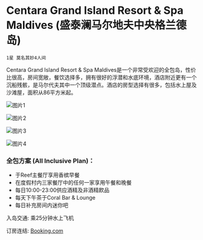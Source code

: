 # Centara Grand Island Resort & Spa Maldives (盛泰澜马尔地夫中央格兰德岛)

```
1星 莫名其妙4人间
```

Centara Grand Island Resort & Spa Maldives是一个非常受欢迎的全包岛，性价比很高，房间宽敞，餐饮选择多，拥有很好的浮潜和水底环境，酒店附近更有一个沉船残骸，是马尔代夫其中一个顶级潜点。酒店的房型选择有很多，包括水上屋及沙滩屋，面积从86平方米起。

![图片1](https://www.daydaytravel.hk/wp-content/uploads/2019/06/Centara-Grand-Island-Resort-Spa-Maldives-2.jpg)

![图片2](https://www.daydaytravel.hk/wp-content/uploads/2019/06/Centara-Grand-Island-Resort-Spa-Maldives-All-Inclusive-Plan.jpg)

![图片3](https://www.daydaytravel.hk/wp-content/uploads/2019/06/Centara-Grand-Island-Resort-Spa-Maldives-Water-Villa-1.jpg)

![图片4](https://www.daydaytravel.hk/wp-content/uploads/2019/06/Centara-Grand-Island-Resort-Spa-Maldives-Villa-Private-Pool.jpg)

### 全包方案 (All Inclusive Plan)：

- 于Reef主餐厅享用香槟早餐
- 在度假村内三家餐厅中的任何一家享用午餐和晚餐
- 每日10:00-23:00供应酒精及非酒精飮品
- 每天下午茶于Coral Bar & Lounge
- 每日补充房间内迷你吧

入岛交通: 乘25分钟水上飞机

订房连结: [Booking.com](https://www.daydaytravel.hk/out/booking-com-centara-grand-island-resort-and-spa-maldives)
